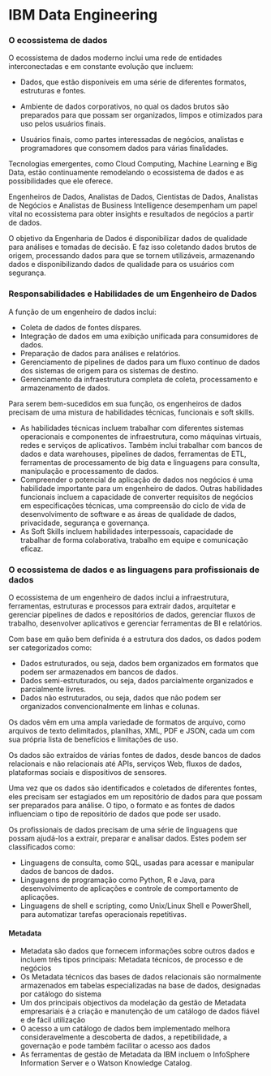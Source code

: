 # IBM Data Engineering
### O ecossistema de dados
O ecossistema de dados moderno inclui uma rede de entidades interconectadas e em constante evolução que incluem:

- Dados, que estão disponíveis em uma série de diferentes formatos, estruturas e fontes.

- Ambiente de dados corporativos, no qual os dados brutos são preparados para que possam ser organizados, limpos e otimizados para uso pelos usuários finais.

- Usuários finais, como partes interessadas de negócios, analistas e programadores que consomem dados para várias finalidades.

Tecnologias emergentes, como Cloud Computing, Machine Learning e Big Data, estão continuamente remodelando o ecossistema de dados e as possibilidades que ele oferece.

Engenheiros de Dados, Analistas de Dados, Cientistas de Dados, Analistas de Negócios e Analistas de Business Intelligence desempenham um papel vital no ecossistema para obter insights e resultados de negócios a partir de dados.

O objetivo da Engenharia de Dados é disponibilizar dados de qualidade para análises e tomadas de decisão. E faz isso coletando dados brutos de origem, processando dados para que se tornem utilizáveis, armazenando dados e disponibilizando dados de qualidade para os usuários com segurança.

### Responsabilidades e Habilidades de um Engenheiro de Dados

A função de um engenheiro de dados inclui:

- Coleta de dados de fontes díspares.
- Integração de dados em uma exibição unificada para consumidores de dados.
- Preparação de dados para análises e relatórios.
- Gerenciamento de pipelines de dados para um fluxo contínuo de dados dos sistemas de origem para os sistemas de destino.
- Gerenciamento da infraestrutura completa de coleta, processamento e armazenamento de dados.

Para serem bem-sucedidos em sua função, os engenheiros de dados precisam de uma mistura de habilidades técnicas, funcionais e soft skills.

- As habilidades técnicas incluem trabalhar com diferentes sistemas operacionais e componentes de infraestrutura, como máquinas virtuais, redes e serviços de aplicativos. Também inclui trabalhar com bancos de dados e data warehouses, pipelines de dados, ferramentas de ETL, ferramentas de processamento de big data e linguagens para consulta, manipulação e processamento de dados. 
- Compreender o potencial de aplicação de dados nos negócios é uma habilidade importante para um engenheiro de dados. Outras habilidades funcionais incluem a capacidade de converter requisitos de negócios em especificações técnicas, uma compreensão do ciclo de vida de desenvolvimento de software e as áreas de qualidade de dados, privacidade, segurança e governança. 
- As Soft Skills incluem habilidades interpessoais, capacidade de trabalhar de forma colaborativa, trabalho em equipe e comunicação eficaz.
  
### O ecossistema de dados e as linguagens para profissionais de dados

O ecossistema de um engenheiro de dados inclui a infraestrutura, ferramentas, estruturas e processos para extrair dados, arquitetar e gerenciar pipelines de dados e repositórios de dados, gerenciar fluxos de trabalho, desenvolver aplicativos e gerenciar ferramentas de BI e relatórios.

Com base em quão bem definida é a estrutura dos dados, os dados podem ser categorizados como:

- Dados estruturados, ou seja, dados bem organizados em formatos que podem ser armazenados em bancos de dados.
- Dados semi-estruturados, ou seja, dados parcialmente organizados e parcialmente livres.
- Dados não estruturados, ou seja, dados que não podem ser organizados convencionalmente em linhas e colunas.

Os dados vêm em uma ampla variedade de formatos de arquivo, como arquivos de texto delimitados, planilhas, XML, PDF e JSON, cada um com sua própria lista de benefícios e limitações de uso.

Os dados são extraídos de várias fontes de dados, desde bancos de dados relacionais e não relacionais até APIs, serviços Web, fluxos de dados, plataformas sociais e dispositivos de sensores.

Uma vez que os dados são identificados e coletados de diferentes fontes, eles precisam ser estagiados em um repositório de dados para que possam ser preparados para análise. O tipo, o formato e as fontes de dados influenciam o tipo de repositório de dados que pode ser usado.

Os profissionais de dados precisam de uma série de linguagens que possam ajudá-los a extrair, preparar e analisar dados. Estes podem ser classificados como:

- Linguagens de consulta, como SQL, usadas para acessar e manipular dados de bancos de dados.
- Linguagens de programação como Python, R e Java, para desenvolvimento de aplicações e controle de comportamento de aplicações.
- Linguagens de shell e scripting, como Unix/Linux Shell e PowerShell, para automatizar tarefas operacionais repetitivas.

#### Metadata

- Metadata são dados que fornecem informações sobre outros dados e incluem três tipos principais: Metadata técnicos, de processo e de negócios
- Os Metadata técnicos das bases de dados relacionais são normalmente armazenados em tabelas especializadas na base de dados, designadas por catálogo do sistema
- Um dos principais objectivos da modelação da gestão de Metadata empresariais é a criação e manutenção de um catálogo de dados fiável e de fácil utilização
- O acesso a um catálogo de dados bem implementado melhora consideravelmente a descoberta de dados, a repetibilidade, a governação e pode também facilitar o acesso aos dados
- As ferramentas de gestão de Metadata da IBM incluem o InfoSphere Information Server e o Watson Knowledge Catalog.

